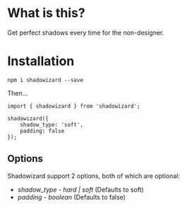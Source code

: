 # What is this?

Get perfect shadows every time for the non-designer.

# Installation

`npm i shadowizard --save`

Then...

```
import { shadowizard } from 'shadowizard';

shadowizard({
	shadow_type: 'soft',
	padding: false
});
```

## Options

Shadowizard support 2 options, both of which are optional:

* *shadow_type* - _hard | soft_ (Defaults to soft)
* *padding* - _boolean_ (Defaults to false)